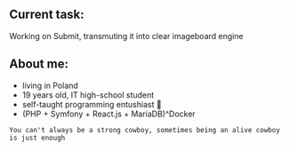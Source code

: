 ## Current task:

Working on Submit, transmuting it into clear imageboard engine

## About me:

- living in Poland
- 19 years old, IT high-school student
- self-taught programming entushiast 🐳
- (PHP + Symfony + React.js + MariaDB)^Docker

<!-- ![jazwa](https://i.ibb.co/44cv5yM/jazwa2.jpg) -->

```
You can't always be a strong cowboy, sometimes being an alive cowboy is just enough
```
